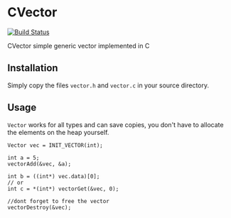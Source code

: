 # CVector
[![Build Status](https://travis-ci.org/tschuchortdev/cvector.svg?branch=master)](https://travis-ci.org/tschuchortdev/cvector)

CVector simple generic vector implemented in C

## Installation

Simply copy the files `vector.h` and `vector.c` in your source directory.


## Usage

`Vector` works for all types and can save copies, you don't have to allocate the elements on the heap yourself.

    Vector vec = INIT_VECTOR(int);
    
    int a = 5;
    vectorAdd(&vec, &a);
    
    int b = ((int*) vec.data)[0];
    // or
    int c = *(int*) vectorGet(&vec, 0);
    
    //dont forget to free the vector
    vectorDestroy(&vec);
    
 
 
